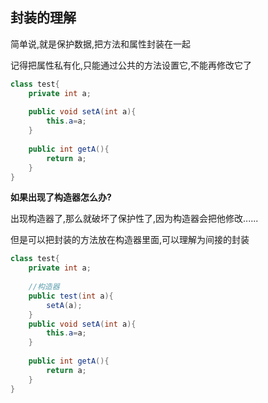 ## 封装的理解

简单说,就是保护数据,把方法和属性封装在一起

记得把属性私有化,只能通过公共的方法设置它,不能再修改它了

```java
class test{
    private int a;
    
    public void setA(int a){
        this.a=a;
    }
    
    public int getA(){
        return a;
    }
}
```



**如果出现了构造器怎么办?**

出现构造器了,那么就破坏了保护性了,因为构造器会把他修改......

但是可以把封装的方法放在构造器里面,可以理解为间接的封装

```java
class test{
    private int a;
    
    //构造器
    public test(int a){
        setA(a);
    }
    public void setA(int a){
        this.a=a;
    }
    
    public int getA(){
        return a;
    }
}
```

